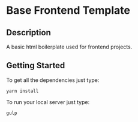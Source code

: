 # Base Frontend Template

## Description

A basic html boilerplate used for frontend projects. 

## Getting Started

To get all the dependencies just type:

```
yarn install
```

To run your local server just type:

```
gulp
```